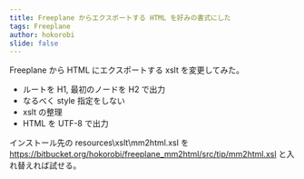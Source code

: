 ```yaml
---
title: Freeplane からエクスポートする HTML を好みの書式にした
tags: Freeplane
author: hokorobi
slide: false
---
```


Freeplane から HTML にエクスポートする xslt を変更してみた。

- ルートを H1, 最初のノードを H2 で出力
- なるべく style 指定をしない
- xslt の整理
- HTML を UTF-8 で出力

インストール先の resources\xslt\mm2html.xsl を https://bitbucket.org/hokorobi/freeplane_mm2html/src/tip/mm2html.xsl と入れ替えれば試せる。


